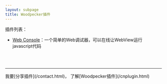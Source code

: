 ```yaml
---
layout: subpage
title: Woodpecker插件
---
```




插件列表：

* [Web Console](/tools/cnwebconsole.html)：一个简单的Web调试器，可以在线让WebView运行javascript代码

<br/>
<br/>
<hr/>
我要[分享插件](/contact.html)， 了解[Woodpecker插件](/cnplugin.html)

